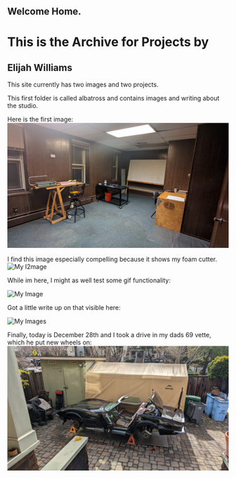 ## Welcome Home.
# This is the Archive for Projects by
## Elijah Williams  

This site currently has two images and two projects. 

This first folder is called albatross and contains images and writing about the studio. 

Here is the first image:
![My Image](projects/images/albatross/albatross1.jpg)

I find this image especially compelling because it shows my foam cutter.
![My I2mage](projects/images/albatross/albatross2.jpg)

While im here, I might as well test some gif functionality:

![My Image](projects/images/facadeGif.gif)

Got a little write up on that visible here:

![My Images](projects/facade)

Finally, today is December 28th and I took a drive in my dads 69 vette, which he put new wheels on:
![My Image](projects/images/car/carguy.jpg)
